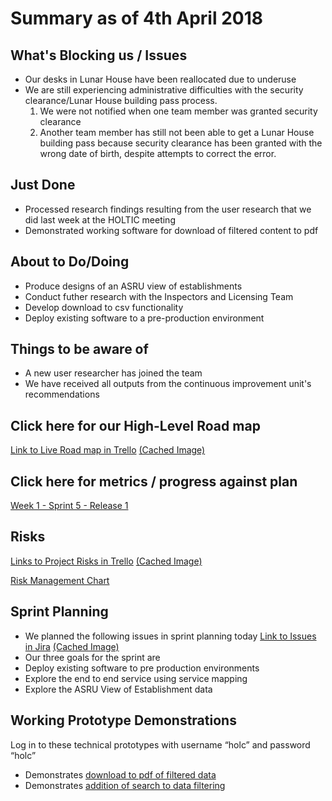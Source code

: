 # Summary as of 4th April 2018 
## What's Blocking us / Issues
* Our desks in Lunar House have been reallocated due to underuse
* We are still experiencing administrative difficulties with the security clearance/Lunar House building pass process.
	1. We were not notified when one team member was granted security clearance
	2. Another team member has still not been able to get a Lunar House building pass because security clearance has been granted with the wrong date of birth, despite attempts to correct the error.

## Just Done
* Processed research findings resulting from the user research that we did last week at the HOLTIC meeting
* Demonstrated working software for download of filtered content to pdf

## About to Do/Doing
* Produce designs of an ASRU view of establishments
* Conduct futher research with the Inspectors and Licensing Team
* Develop download to csv functionality
* Deploy existing software to a pre-production environment

## Things to be aware of
* A new user researcher has joined the team
* We have received all outputs from the continuous improvement unit's recommendations

## Click here for our High-Level Road map
[Link to Live Road map in Trello](https://trello.com/b/gDQdE01u/asl-roadmap)    [\(Cached Image\)](graphs/ASLRoadMap04042018.jpg)

## Click here for metrics / progress against plan
[Week 1 - Sprint 5 - Release 1](graphs/progress04042018.png)

## Risks
[Links to Project Risks in Trello](https://trello.com/b/VuFuCL7t/risk-register-and-kpis-asl-delivery)    [\(Cached Image\)](graphs/ASLRiskRegister04042018.jpg)

[Risk Management Chart](graphs/risk04042018.png)

## Sprint Planning
* We planned the following issues in sprint planning today [Link to Issues in Jira](https://jira.digital.homeoffice.gov.uk/secure/RapidBoard.jspa?rapidView=261)    [\(Cached Image\)](graphs/sprint04042018.jpg)
* Our three goals for the sprint are
* Deploy existing software to pre production environments
* Explore the end to end service using service mapping
* Explore the ASRU View of Establishment data

## Working Prototype Demonstrations
Log in to these technical prototypes with username “holc” and password “holc”
* Demonstrates [download to pdf of filtered data](http://public-ui.notprod.asl.homeoffice.gov.uk/places)
* Demonstrates [addition of search to data filtering](http://public-ui.notprod.asl.homeoffice.gov.uk/search)

